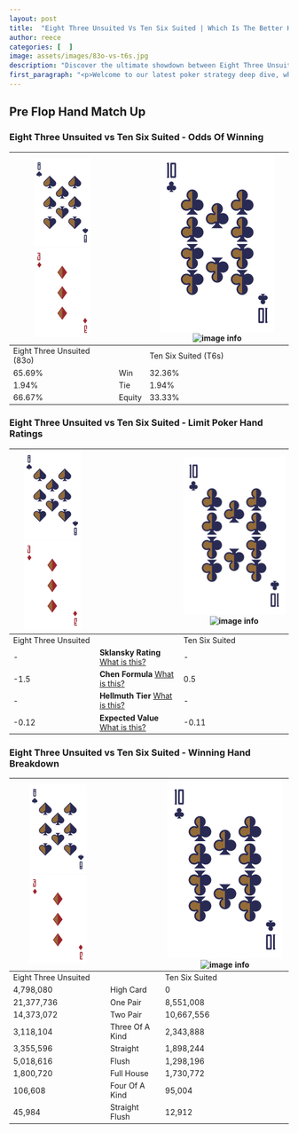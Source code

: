 ```yaml
---
layout: post
title:  "Eight Three Unsuited Vs Ten Six Suited | Which Is The Better Hand In Poker? A Complete Guide"
author: reece
categories: [  ]
image: assets/images/83o-vs-t6s.jpg
description: "Discover the ultimate showdown between Eight Three Unsuited and Ten Six Suited in poker! Uncover the odds, strategies, and scenarios where one hand triumphs over the other. Get ready to up your poker game with this thrilling analysis."
first_paragraph: "<p>Welcome to our latest poker strategy deep dive, where we're pitting two distinct hands against each other in a high-stakes showdown: Eight Three Unsuited vs Ten Six Suited.</p><p>In the dynamic world of poker, every decision counts, and knowing which hand holds the upper hand is key to your success at the table.</p><p>In this article, we'll dissect these two hands, explore the scenarios where one dominates the other, and equip you with the knowledge to make strategic choices that can tip the odds in your favor.</p><p>Get ready to unravel the intriguing dynamics of these poker hands and elevate your game to new heights.</p>"
---
```




[comment]: # (sp0)

## Pre Flop Hand Match Up

<div class="table hand-ratings" markdown="1"> 



### Eight Three Unsuited vs Ten Six Suited - Odds Of Winning


    
| ![image info](assets/images/hand1/8.png) ![image info](assets/images/hand1/3o.png) |  | ![image info](assets/images/hand2/T.png) ![image info](assets/images/hand2/6s.png) |
| -------- | -------- | -------- |
| Eight Three Unsuited (83o) |  | Ten Six Suited (T6s) |
| 65.69% | Win | 32.36% |
| 1.94% | Tie | 1.94% |
| 66.67% | Equity | 33.33% |




[comment]: # (sp1)



### Eight Three Unsuited vs Ten Six Suited - Limit Poker Hand Ratings


    
| ![image info](assets/images/hand1/8.png) ![image info](assets/images/hand1/3o.png) |  | ![image info](assets/images/hand2/T.png) ![image info](assets/images/hand2/6s.png) |
| -------- | -------- | -------- |
| Eight Three Unsuited |  | Ten Six Suited |
| - | **Sklansky Rating** [What is this?](/sklansky-rating-explained) | - |
| -1.5 | **Chen Formula** [What is this?](/chen-formula-explained) | 0.5 |
| - | **Hellmuth Tier** [What is this?](/Hellmuth-tier-explained) | - |
| -0.12 | **Expected Value** [What is this?](/expected-value-explained) | -0.11 |




[comment]: # (sp2)



### Eight Three Unsuited vs Ten Six Suited - Winning Hand Breakdown


    
| ![image info](assets/images/hand1/8.png) ![image info](assets/images/hand1/3o.png) |  | ![image info](assets/images/hand2/T.png) ![image info](assets/images/hand2/6s.png) |
| -------- | -------- | -------- |
| Eight Three Unsuited |  | Ten Six Suited |
| 4,798,080 | High Card | 0 |
| 21,377,736 | One Pair | 8,551,008 |
| 14,373,072 | Two Pair | 10,667,556 |
| 3,118,104 | Three Of A Kind | 2,343,888 |
| 3,355,596 | Straight | 1,898,244 |
| 5,018,616 | Flush | 1,298,196 |
| 1,800,720 | Full House | 1,730,772 |
| 106,608 | Four Of A Kind | 95,004 |
| 45,984 | Straight Flush | 12,912 |




[comment]: # (sp3)



</div>

[comment]: # (sp4)



[comment]: # (sp5)

